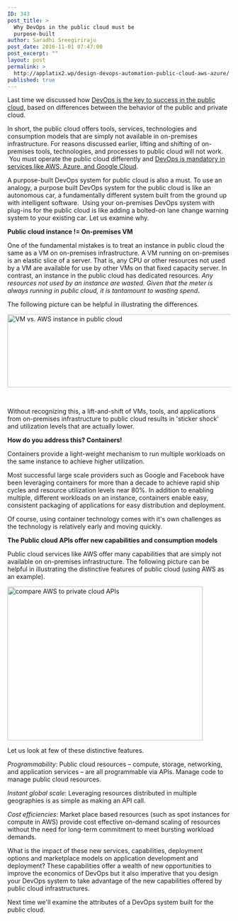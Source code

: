 ```yaml
---
ID: 343
post_title: >
  Why DevOps in the public cloud must be
  purpose-built
author: Saradhi Sreegiriraju
post_date: 2016-11-01 07:47:00
post_excerpt: ""
layout: post
permalink: >
  http://applatix2.wp/design-devops-automation-public-cloud-aws-azure/
published: true
---
```

<p>Last time we discussed how <a href="http://applatix2.wp/devops-key-success-public-cloud-aws-azure/">DevOps is the key to success in the public cloud,</a> based on differences between the behavior of the public and private cloud. </p>
<p>In short, the public cloud offers tools, services, technologies and consumption models that are simply not available in on-premises infrastructure. For reasons discussed earlier, lifting and shifting of on-premises tools, technologies, and processes to public cloud will not work.  You must operate the public cloud differently and <a href="http://applatix2.wp/devops-key-success-public-cloud-aws-azure/">DevOps is mandatory in services like AWS, Azure, and Google Cloud</a>. </p>
<p>A purpose-built DevOps system for public cloud is also a must. To use an analogy, a purpose built DevOps system for the public cloud is like an autonomous car, a fundamentally different system built from the ground up with intelligent software.  Using your on-premises DevOps system with plug-ins for the public cloud is like adding a bolted-on lane change warning system to your existing car. Let us examine why. </p>
<p><strong>Public cloud instance !=</strong><strong> On-premises VM</strong></p>
<p>One of the fundamental mistakes is to treat an instance in public cloud the same as a VM on on-premises infrastructure. A VM running on on-premises is an elastic slice of a server. That is, any CPU or other resources not used by a VM are available for use by other VMs on that fixed capacity server. In contrast, an instance in the public cloud has dedicated resources. <em>Any resources not used by an instance are wasted. Given that the meter is always running in public cloud, it is tantamount to wasting spend</em><strong>.</strong></p>
<p>The following picture can be helpful in illustrating the differences.</p>
<p><img class="wp-image-345 aligncenter" src="http://applatix2.wp/wp-content/uploads/2016/10/VM-vs.-public-cloud-instance-300x87.png" alt="VM vs. AWS instance in public cloud " width="569" height="165" /></p>
<p>&nbsp;</p>
<p>Without recognizing this, a lift-and-shift of VMs, tools, and applications from on-premises infrastructure to public cloud results in 'sticker shock' and utilization levels that are actually lower.    </p>
<p><strong>How do you address this? Containers!</strong></p>
<p>Containers provide a light-weight mechanism to run multiple workloads on the same instance to achieve higher utilization.  </p>
<p>Most successful large scale providers such as Google and Facebook have been leveraging containers for more than a decade to achieve rapid ship cycles and resource utilization levels near 80%. In addition to enabling multiple, different workloads on an instance, containers enable easy, consistent packaging of applications for easy distribution and deployment. </p>
<p>Of course, using container technology comes with it's own challenges as the technology is relatively early and moving quickly.</p>
<p><strong>The Public cloud APIs offer new capabilities and consumption models</strong></p>
<p>Public cloud services like AWS offer many capabilities that are simply not available on on-premises infrastructure. The following picture can be helpful in illustrating the distinctive features of public cloud (using AWS as an example).</p>
<p><img class=" wp-image-349 aligncenter" src="http://applatix2.wp/wp-content/uploads/2016/10/public-vs.-private-cloud-API-benefits-1-300x236.png" alt="compare AWS to private cloud APIs" width="441" height="347" /></p>
<p>Let us look at few of these distinctive features.</p>
<p><em>Programmability</em>: Public cloud resources – compute, storage, networking, and application services – are all programmable via APIs. Manage code to manage public cloud resources.</p>
<p><em>Instant global scale</em>: Leveraging resources distributed in multiple geographies is as simple as making an API call.</p>
<p><em>Cost efficiencies</em>: Market place based resources (such as spot instances for compute in AWS) provide cost effective on-demand scaling of resources without the need for long-term commitment to meet bursting workload demands.</p>
<p>What is the impact of these new services, capabilities, deployment options and marketplace models on application development and deployment? These capabilities offer a wealth of new opportunities to improve the economics of DevOps but it also imperative that you design your DevOps system to take advantage of the new capabilities offered by public cloud infrastructures.</p>
<p>Next time we'll examine the attributes of a DevOps system built for the public cloud.  </p>
